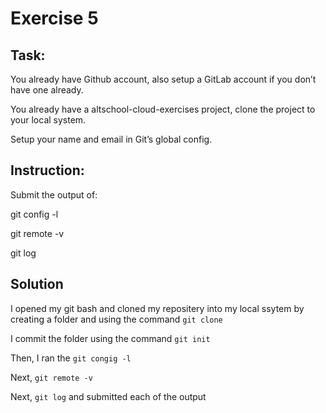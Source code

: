 # Exercise 5

## Task:

You already have Github account, also setup a GitLab account if you don’t have one already.

You already have a altschool-cloud-exercises project, clone the project to your local system.

Setup your name and email in Git’s global config.

## Instruction:

Submit the output of:

 git config -l
 
 git remote -v
 
 git log
 
## Solution

I opened my git bash and cloned my repositery into my local ssytem by creating a folder and using the command `git clone`

I commit the folder using the command `git init`

Then, I ran the `git congig -l`

Next, `git remote -v`

Next, `git log` and submitted each of the output
